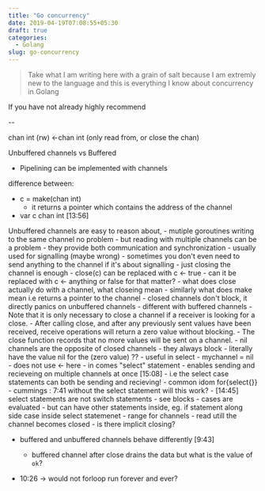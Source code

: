 ```yaml
---
title: "Go concurrency"
date: 2019-04-19T07:08:55+05:30
draft: true
categories:
  - Golang
slug: go-concurrency
---
```


> Take what I am writing here with a grain of salt because I am extremly new to the language
> and this is everything I know about concurrency in Golang

If you have not already highly recommend

--

chan int (rw)
<-chan int (only read from, or close the chan)

Unbuffered channels vs Buffered

- Pipelining can be implemented with channels

difference between:
- c = make(chan int)
    - it returns a pointer which contains the address of the channel
- var c chan int [13:56]

Unbuffered channels are easy to reason about,
    - mutiple goroutines writing to the same channel no problem
        - but reading with multiple channels can be a problem
    - they provide both communication and synchronization
    - usually used for signalling (maybe wrong)
    - sometimes you don't even need to send anything to the channel if it's about signalling
        - just closing the channel is enough
        - close(c) can be replaced with c <- true
            - can it be replaced with c <- anything or false for that matter?
            - what does close actually do with a channel, what closeing mean
            - similarly what does make mean i.e returns a pointer to the channel
        - closed channels don't block, it directly panics on unbuffered channels
            - different with buffered channels
        - Note that it is only necessary to close a channel if a receiver is looking for a close.
        - After calling close, and after any previously sent values have been received, receive operations will return a zero value without blocking.
        - The close function records that no more values will be sent on a channel. 
    - nil channels are the opposite of closed channels
        - they always block
        - literally have the value nil for the (zero value) ??
        - useful in select
        - mychannel = nil
            - does not use <- here
    - in comes "select" statement
        - enables sending and recieveing on multiple channels at once [15:08]
            - i.e the select case statements can both be sending and recieving!
        - common idom for{select{}}
        - cummings : 7:41 without the select statement will this work?
        - [14:45] select statements are not switch statements
            - see  blocks
            - cases are evaluated
            - but can have other statements inside, eg. if statement along side case inside select statemenet
    - range for channels
        - read utill the channel becomes closed
            - is there implicit closing?
    
- buffered and unbuffered channels behave differently [9:43] 
    - buffered channel after close drains the data but what is the value of `ok`?

- 10:26 -> would not forloop run forever and ever?

